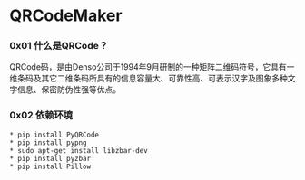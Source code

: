# QRCodeMaker

### 0x01 什么是QRCode？
QRCode码，是由Denso公司于1994年9月研制的一种矩阵二维码符号，它具有一维条码及其它二维条码所具有的信息容量大、可靠性高、可表示汉字及图象多种文字信息、保密防伪性强等优点。


### 0x02 依赖环境
    * pip install PyQRCode
    * pip install pypng
    * sudo apt-get install libzbar-dev
    * pip install pyzbar
    * pip install Pillow
